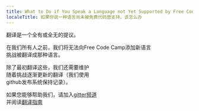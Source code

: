 ```yaml
---
title: What to Do if You Speak a Language not Yet Supported by Free Code Camp
localeTitle: 如果你说一种语言尚未被免费代码营支持，该怎么办
---
```

翻译是一个全有或全无的提议。

在我们所有人之前，我们将无法向Free Code Camp添加新语言  
挑战被翻译成那种语言。

除了最初翻译这些，我们还需要维护  
随着挑战逐渐更新的翻译（我们使用  
github发布系统保持记录）。

如果您能够帮助我们，请加入[gitter频道](https://gitter.im/FreeCodeCamp/Translators)  
并阅读[翻译指南](http://forum.freecodecamp.com/t/guidelines-for-translating-free-code-camp-to-any-language/19111)